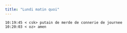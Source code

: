 ```yaml
---
title: "Lundi matin quoi"
---
```



    10:19:45 < csk> putain de merde de connerie de journee  
    10:20:03 < oz> amen


